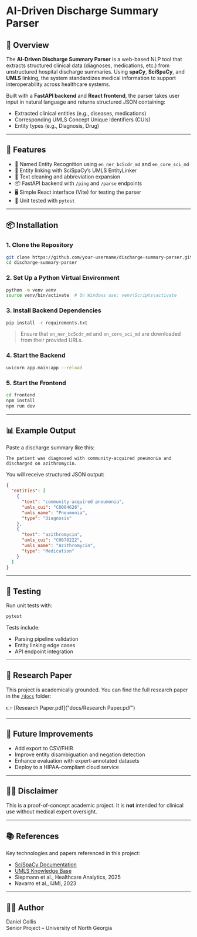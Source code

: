 # AI-Driven Discharge Summary Parser

## 🧠 Overview

The **AI-Driven Discharge Summary Parser** is a web-based NLP tool that extracts structured clinical data (diagnoses, medications, etc.) from unstructured hospital discharge summaries. Using **spaCy**, **SciSpaCy**, and **UMLS** linking, the system standardizes medical information to support interoperability across healthcare systems.

Built with a **FastAPI backend** and **React frontend**, the parser takes user input in natural language and returns structured JSON containing:

- Extracted clinical entities (e.g., diseases, medications)
- Corresponding UMLS Concept Unique Identifiers (CUIs)
- Entity types (e.g., Diagnosis, Drug)

---

## 🚀 Features

- 🔎 Named Entity Recognition using `en_ner_bc5cdr_md` and `en_core_sci_md`
- 🔗 Entity linking with SciSpaCy’s UMLS EntityLinker
- 🧼 Text cleaning and abbreviation expansion
- 📦 FastAPI backend with `/ping` and `/parse` endpoints
- 🖥️ Simple React interface (Vite) for testing the parser
- 🧪 Unit tested with `pytest`

---

## 📦 Installation

### 1. Clone the Repository

```bash
git clone https://github.com/your-username/discharge-summary-parser.git
cd discharge-summary-parser
```

### 2. Set Up a Python Virtual Environment

```bash
python -m venv venv
source venv/bin/activate  # On Windows use: venv\Scripts\activate
```

### 3. Install Backend Dependencies

```bash
pip install -r requirements.txt
```

> Ensure that `en_ner_bc5cdr_md` and `en_core_sci_md` are downloaded from their provided URLs.

### 4. Start the Backend

```bash
uvicorn app.main:app --reload
```

### 5. Start the Frontend

```bash
cd frontend
npm install
npm run dev
```

---

## 📊 Example Output

Paste a discharge summary like this:

```
The patient was diagnosed with community-acquired pneumonia and discharged on azithromycin.
```

You will receive structured JSON output:

```json
{
  "entities": [
    {
      "text": "community-acquired pneumonia",
      "umls_cui": "C0004626",
      "umls_name": "Pneumonia",
      "type": "Diagnosis"
    },
    {
      "text": "azithromycin",
      "umls_cui": "C0678222",
      "umls_name": "Azithromycin",
      "type": "Medication"
    }
  ]
}
```

---

## 🧪 Testing

Run unit tests with:

```bash
pytest
```

Tests include:

- Parsing pipeline validation
- Entity linking edge cases
- API endpoint integration

---

## 📝 Research Paper

This project is academically grounded. You can find the full research paper in the [`/docs`](docs) folder:

👉 [Research Paper.pdf]("docs/Research Paper.pdf")

---

## 📌 Future Improvements

- Add export to CSV/FHIR
- Improve entity disambiguation and negation detection
- Enhance evaluation with expert-annotated datasets
- Deploy to a HIPAA-compliant cloud service

---

## 👨‍⚕️ Disclaimer

This is a proof-of-concept academic project. It is **not** intended for clinical use without medical expert oversight.

---

## 📚 References

Key technologies and papers referenced in this project:

- [SciSpaCy Documentation](https://allenai.github.io/scispacy/)
- [UMLS Knowledge Base](https://www.nlm.nih.gov/research/umls/)
- Siepmann et al., Healthcare Analytics, 2025
- Navarro et al., IJMI, 2023

---

## 🧑‍💻 Author

Daniel Collis\
Senior Project – University of North Georgia

